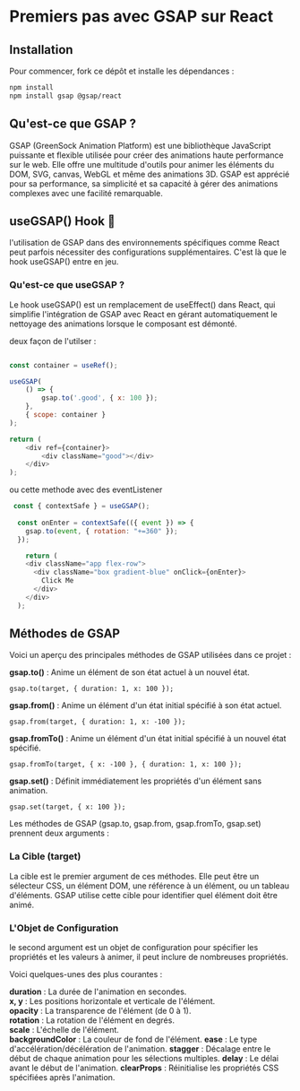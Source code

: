 
# Premiers pas avec GSAP sur React

## Installation

Pour commencer, fork ce dépôt et installe les dépendances :

```bash
npm install
npm install gsap @gsap/react
```

## Qu'est-ce que GSAP ?

GSAP (GreenSock Animation Platform) est une bibliothèque JavaScript puissante et flexible utilisée pour créer des animations haute performance sur le web. Elle offre une multitude d'outils pour animer les éléments du DOM, SVG, canvas, WebGL et même des animations 3D. GSAP est apprécié pour sa performance, sa simplicité et sa capacité à gérer des animations complexes avec une facilité remarquable.

## useGSAP() Hook 💚

 l'utilisation de GSAP dans des environnements spécifiques comme React peut parfois nécessiter des configurations supplémentaires. C'est là que le hook useGSAP() entre en jeu.

### Qu'est-ce que useGSAP ?

Le hook useGSAP() est un remplacement de useEffect() dans React, qui simplifie l'intégration de GSAP avec React en gérant automatiquement le nettoyage des animations lorsque le composant est démonté.

deux façon de l'utilser :

```javascript

const container = useRef();

useGSAP(
    () => {
        gsap.to('.good', { x: 100 });
    },
    { scope: container }
);

return (
    <div ref={container}>
        <div className="good"></div>
    </div>
);
```

ou cette methode avec des eventListener

```javascript
 const { contextSafe } = useGSAP();
  
  const onEnter = contextSafe(({ event }) => {
    gsap.to(event, { rotation: "+=360" });
  });

    return (
    <div className="app flex-row">
      <div className="box gradient-blue" onClick={onEnter}>
        Click Me
      </div>
    </div>
  );
```

## Méthodes de GSAP

Voici un aperçu des principales méthodes de GSAP utilisées dans ce projet :

**gsap.to()** : Anime un élément de son état actuel à un nouvel état.

```javasript
gsap.to(target, { duration: 1, x: 100 });
```

**gsap.from()** : Anime un élément d'un état initial spécifié à son état actuel.

```javasript
gsap.from(target, { duration: 1, x: -100 });
```

**gsap.fromTo()** : Anime un élément d'un état initial spécifié à un nouvel état spécifié.
```javasript
gsap.fromTo(target, { x: -100 }, { duration: 1, x: 100 });
```

**gsap.set()** : Définit immédiatement les propriétés d'un élément sans animation.
```javasript
gsap.set(target, { x: 100 });
```

Les méthodes de GSAP (gsap.to, gsap.from, gsap.fromTo, gsap.set) prennent deux arguments :

### La Cible (target)

La cible est le premier argument de ces méthodes. Elle peut être un sélecteur CSS, un élément DOM, une référence à un élément, ou un tableau d'éléments. GSAP utilise cette cible pour identifier quel élément doit être animé.

### L'Objet de Configuration

le second argument est un objet de configuration pour spécifier les propriétés et les valeurs à animer, il peut inclure de nombreuses propriétés.  

Voici quelques-unes des plus courantes :

**duration** : La durée de l'animation en secondes.  
**x, y** : Les positions horizontale et verticale de l'élément.  
**opacity** : La transparence de l'élément (de 0 à 1).  
**rotation** : La rotation de l'élément en degrés.  
**scale** : L'échelle de l'élément.  
**backgroundColor**  : La couleur de fond de l'élément.
**ease** : Le type d'accélération/décélération de l'animation.
**stagger** : Décalage entre le début de chaque animation pour les sélections multiples.
**delay** : Le délai avant le début de l'animation.
**clearProps** : Réinitialise les propriétés CSS spécifiées après l'animation.
